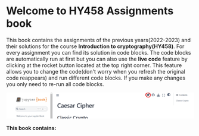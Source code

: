 # Welcome to HY458 Assignments book

This book contains the assignments of the previous years(2022-2023) and their solutions for the course <b>Introduction to cryptography(HY458)</b>. For every assignment you can find its solution in code blocks. The code blocks are automatically run at first but you can also use the <b>live code</b> feature by clicking at the rocket button located at the top right corner. This feature allows you to change the code(don't worry when you refresh the original code reappears) and run different code blocks. If you make any changes you only need to re-run all code blocks.
 
 ![Alt text](./livecodeicon.png)



<b>This book contains:</b>
```{tableofcontents}
```

